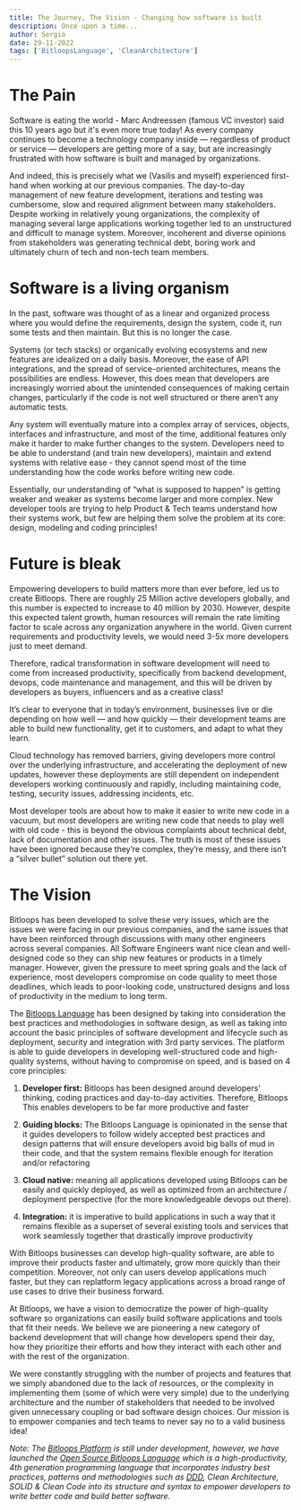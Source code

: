 ```yaml
---
title: The Journey, The Vision - Changing how software is built
description: Once upon a time...
author: Sergio
date: 29-11-2022
tags: ['BitloopsLanguage', 'CleanArchitecture']
---
```


# The Pain

Software is eating the world - Marc Andreessen (famous VC investor) said this 10 years ago but it's even more true today! As every company continues to become a technology company inside — regardless of product or service — developers are getting more of a say, but are increasingly frustrated with how software is built and managed by organizations.

And indeed, this is precisely what we (Vasilis and myself) experienced first-hand when working at our previous companies. The day-to-day management of new feature development, iterations and testing was cumbersome, slow and required alignment between many stakeholders. Despite working in relatively young organizations, the complexity of managing several large applications working together led to an unstructured and difficult to manage system. Moreover, incoherent and diverse opinions from stakeholders was generating technical debt, boring work and ultimately churn of tech and non-tech team members. 

# Software is a living organism

In the past, software was thought of as a linear and organized process where you would define the requirements, design the system, code it, run some tests and then maintain. But this is no longer the case. 

Systems (or tech stacks) or organically evolving ecosystems and new features are idealized on a daily basis. Moreover, the ease of API integrations, and the spread of service-oriented architectures, means the possibilities are endless. However, this does mean that developers are increasingly worried about the unintended consequences of making certain changes, particularly if the code is not well structured or there aren’t any automatic tests. 

Any system will eventually mature into a complex array of services, objects, interfaces and infrastructure, and most of the time, additional features only make it harder to make further changes to the system. Developers need to be able to understand (and train new developers), maintain and extend systems with relative ease - they cannot spend most of the time understanding how the code works before writing new code. 

Essentially, our understanding of “what is supposed to happen” is getting weaker and weaker as systems become larger and more complex. New developer tools are trying to help Product & Tech teams understand how their systems work, but few are helping them solve the problem at its core: design, modeling and coding principles!


# Future is bleak

Empowering developers to build matters more than ever before, led us to create Bitloops. There are roughly 25 Million active developers globally, and this number is expected to increase to 40 million by 2030. However, despite this expected talent growth, human resources will remain the rate limiting factor to scale across any organization anywhere in the world. Given current requirements and productivity levels, we would need 3-5x more developers just to meet demand. 

Therefore, radical transformation in software development will need to come from increased productivity, specifically from backend development, devops, code maintenance and management, and this will be driven by developers as buyers, influencers and as a creative class!

It’s clear to everyone that in today’s environment, businesses live or die depending on how well — and how quickly — their development teams are able to build new functionality, get it to customers, and adapt to what they learn. 

Cloud technology has removed barriers, giving developers more control over the underlying infrastructure, and accelerating the deployment of new updates, however these deployments are still dependent on independent developers working continuously and rapidly, including maintaining code, testing, security issues, addressing incidents, etc. 

Most developer tools are about how to make it easier to write new code in a vacuum, but most developers are writing new code that needs to play well with old code - this is beyond the obvious complaints about technical debt, lack of documentation and other issues. The truth is most of these issues have been ignored because they’re complex, they’re messy, and there isn’t a “silver bullet” solution out there yet. 

# The Vision

Bitloops has been developed to solve these very issues, which are the issues we were facing in our previous companies, and the same issues that have been reinforced through discussions with many other engineers across several companies. 
All Software Engineers want nice clean and well-designed code so they can ship new features or products in a timely manager. However, given the pressure to meet spring goals and the lack of experience, most developers compromise on code quality to meet those deadlines, which leads to poor-looking code, unstructured designs and loss of productivity in the medium to long term. 

The [Bitloops Language](https://bitloops.com/bitloops-language) has been designed by taking into consideration the best practices and methodologies in software design, as well as taking into account the basic principles of software development and lifecycle such as deployment, security and integration with 3rd party services. The platform is able to guide developers in developing well-structured code and high-quality systems, without having to compromise on speed, and is based on 4 core principles:

1. **Developer first:** Bitloops has been designed around developers’ thinking, coding practices and day-to-day activities. Therefore, Bitloops This enables developers to be far more productive and faster 

2. **Guiding blocks:** The Bitloops Language is opinionated in the sense that it guides developers to follow widely accepted best practices and design patterns that will ensure developers avoid big balls of mud in their code, and that the system remains flexible enough for iteration and/or refactoring 

3. **Cloud native:** meaning all applications developed using Bitloops can be easily and quickly deployed, as well as optimized from an architecture / deployment perspective (for the more knowledgeable devops out there). 

4. **Integration:** it is imperative to build applications in such a way that it remains flexible as a superset of several existing tools and services that work seamlessly together that drastically improve productivity

With Bitloops businesses can develop high-quality software, are able to improve their products faster and ultimately, grow more quickly than their competition. Moreover, not only can users develop applications much faster, but they can replatform legacy applications across a broad range of use cases to drive their business forward. 

At Bitloops, we have a vision to democratize the power of high-quality software so organizations can easily build software applications and tools that fit their needs. We believe we are pioneering a new category of backend development that will change how developers spend their day, how they prioritize their efforts and how they interact with each other and with the rest of the organization. 

We were constantly struggling with the number of projects and features that we simply abandoned due to the lack of resources, or the complexity in implementing them (some of which were very simple) due to the underlying architecture and the number of stakeholders that needed to be involved given unnecessary coupling or bad software design choices. Our mission is to empower companies and tech teams to never say no to a valid business idea! 

*Note: The [Bitloops Platform](https://bitloops.com/) is still under development, however, we have launched the [Open Source Bitloops Language](https://github.com/bitloops/bitloops-language) which is a high-productivity, 4th generation programming language that incorporates industry best practices, patterns and methodologies such as [DDD](https://bitloops.com/docs/bitloops-language/learning/domain-driven-design), Clean Architecture, SOLID & Clean Code into its structure and syntax to empower developers to write better code and build better software.*
